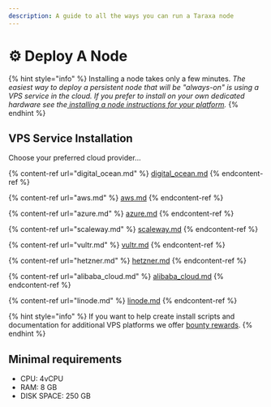 ```yaml
---
description: A guide to all the ways you can run a Taraxa node
---
```


# ⚙ Deploy A Node

{% hint style="info" %}
Installing a node takes only a few minutes. _The easiest way to deploy a persistent node that will be "always-on" is using a VPS service in the cloud.   If you prefer to install on your own dedicated hardware see the_[ _installing a node instructions for your platform_](../testnet\_node\_setup-1/)_._
{% endhint %}

## VPS Service Installation

Choose your preferred cloud provider...

{% content-ref url="digital_ocean.md" %}
[digital\_ocean.md](digital\_ocean.md)
{% endcontent-ref %}

{% content-ref url="aws.md" %}
[aws.md](aws.md)
{% endcontent-ref %}

{% content-ref url="azure.md" %}
[azure.md](azure.md)
{% endcontent-ref %}

{% content-ref url="scaleway.md" %}
[scaleway.md](scaleway.md)
{% endcontent-ref %}

{% content-ref url="vultr.md" %}
[vultr.md](vultr.md)
{% endcontent-ref %}

{% content-ref url="hetzner.md" %}
[hetzner.md](hetzner.md)
{% endcontent-ref %}

{% content-ref url="alibaba_cloud.md" %}
[alibaba\_cloud.md](alibaba\_cloud.md)
{% endcontent-ref %}

{% content-ref url="linode.md" %}
[linode.md](linode.md)
{% endcontent-ref %}

{% hint style="info" %}
If you want to help create install scripts and documentation for additional VPS platforms we offer [bounty rewards](https://community.taraxa.io).
{% endhint %}

## Minimal requirements

* CPU: 4vCPU
* RAM: 8 GB
* DISK SPACE: 250 GB
